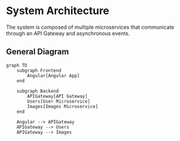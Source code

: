 # System Architecture

The system is composed of multiple microservices that communicate through an API Gateway and asynchronous events.

## General Diagram

```mermaid
graph TD
    subgraph Frontend
        Angular[Angular App]
    end

    subgraph Backend
        APIGateway[API Gateway]
        Users[User Microservice]
        Images[Images Microservice]
    end

    Angular --> APIGateway
    APIGateway --> Users
    APIGateway --> Images
